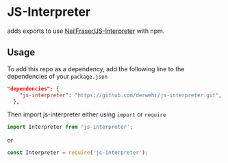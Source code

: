 JS-Interpreter
==============

adds exports to use [NeilFraser/JS-Interpreter](https://github.com/NeilFraser/JS-Interpreter) with npm.

## Usage
To add this repo as a dependency, add the following line to the dependencies of your `package.json`
```json
"dependencies": {
    "js-interpreter": "https://github.com/derwehr/js-interpreter.git",
  },
```
Then import js-interpreter either using `import` or `require`
```JavaScript
import Interpreter from 'js-interpreter';
```
or
```JavaScript
const Interpreter = require('js-interpreter');
```
